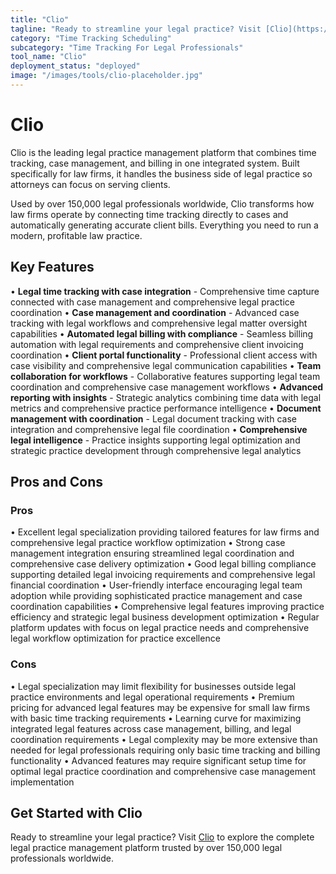 ```yaml
---
title: "Clio"
tagline: "Ready to streamline your legal practice? Visit [Clio](https://www.clio.com) to explore the complete legal practice management platform trusted by over..."
category: "Time Tracking Scheduling"
subcategory: "Time Tracking For Legal Professionals"
tool_name: "Clio"
deployment_status: "deployed"
image: "/images/tools/clio-placeholder.jpg"
---
```


# Clio

Clio is the leading legal practice management platform that combines time tracking, case management, and billing in one integrated system. Built specifically for law firms, it handles the business side of legal practice so attorneys can focus on serving clients.

Used by over 150,000 legal professionals worldwide, Clio transforms how law firms operate by connecting time tracking directly to cases and automatically generating accurate client bills. Everything you need to run a modern, profitable law practice.

## Key Features

• **Legal time tracking with case integration** - Comprehensive time capture connected with case management and comprehensive legal practice coordination
• **Case management and coordination** - Advanced case tracking with legal workflows and comprehensive legal matter oversight capabilities
• **Automated legal billing with compliance** - Seamless billing automation with legal requirements and comprehensive client invoicing coordination
• **Client portal functionality** - Professional client access with case visibility and comprehensive legal communication capabilities
• **Team collaboration for workflows** - Collaborative features supporting legal team coordination and comprehensive case management workflows
• **Advanced reporting with insights** - Strategic analytics combining time data with legal metrics and comprehensive practice performance intelligence
• **Document management with coordination** - Legal document tracking with case integration and comprehensive legal file coordination
• **Comprehensive legal intelligence** - Practice insights supporting legal optimization and strategic practice development through comprehensive legal analytics

## Pros and Cons

### Pros
• Excellent legal specialization providing tailored features for law firms and comprehensive legal practice workflow optimization
• Strong case management integration ensuring streamlined legal coordination and comprehensive case delivery optimization
• Good legal billing compliance supporting detailed legal invoicing requirements and comprehensive legal financial coordination
• User-friendly interface encouraging legal team adoption while providing sophisticated practice management and case coordination capabilities
• Comprehensive legal features improving practice efficiency and strategic legal business development optimization
• Regular platform updates with focus on legal practice needs and comprehensive legal workflow optimization for practice excellence

### Cons
• Legal specialization may limit flexibility for businesses outside legal practice environments and legal operational requirements
• Premium pricing for advanced legal features may be expensive for small law firms with basic time tracking requirements
• Learning curve for maximizing integrated legal features across case management, billing, and legal coordination requirements
• Legal complexity may be more extensive than needed for legal professionals requiring only basic time tracking and billing functionality
• Advanced features may require significant setup time for optimal legal practice coordination and comprehensive case management implementation

## Get Started with Clio

Ready to streamline your legal practice? Visit [Clio](https://www.clio.com) to explore the complete legal practice management platform trusted by over 150,000 legal professionals worldwide.